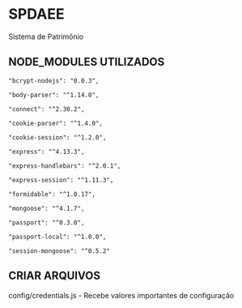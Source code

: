 ﻿# SPDAEE
Sistema de Patrimônio

## NODE_MODULES UTILIZADOS ##
    "bcrypt-nodejs": "0.0.3",

    "body-parser": "^1.14.0",

    "connect": "^2.30.2",

    "cookie-parser": "^1.4.0",

    "cookie-session": "^1.2.0",

    "express": "^4.13.3",

    "express-handlebars": "^2.0.1",

    "express-session": "^1.11.3",

    "formidable": "^1.0.17",

    "mongoose": "^4.1.7",

    "passport": "^0.3.0",

    "passport-local": "^1.0.0",

    "session-mongoose": "^0.5.2"
	
## CRIAR ARQUIVOS ##

config/credentials.js - Recebe valores importantes de configuração 